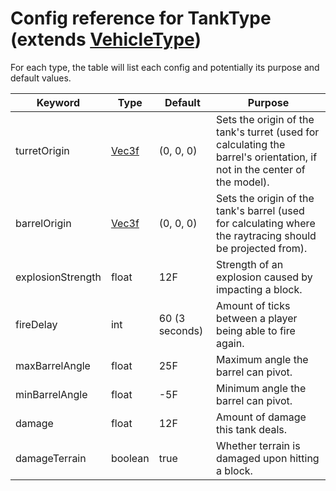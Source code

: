 # Config reference for TankType (extends [VehicleType](VehicleType.md))

For each type, the table will list each config and potentially its purpose and default values.

| Keyword           | Type                       | Default        | Purpose                                                                                                                  |
|-------------------|----------------------------|----------------|--------------------------------------------------------------------------------------------------------------------------|
| turretOrigin      | [Vec3f](model/Vector3f.md) | (0, 0, 0)      | Sets the origin of the tank's turret (used for calculating the barrel's orientation, if not in the center of the model). |
| barrelOrigin      | [Vec3f](model/Vector3f.md) | (0, 0, 0)      | Sets the origin of the tank's barrel (used for calculating where the raytracing should be projected from).               |
| explosionStrength | float                      | 12F            | Strength of an explosion caused by impacting a block.                                                                    |
| fireDelay         | int                        | 60 (3 seconds) | Amount of ticks between a player being able to fire again.                                                               |
| maxBarrelAngle    | float                      | 25F            | Maximum angle the barrel can pivot.                                                                                      |
| minBarrelAngle    | float                      | -5F            | Minimum angle the barrel can pivot.                                                                                      |
| damage            | float                      | 12F            | Amount of damage this tank deals.                                                                                        |
| damageTerrain     | boolean                    | true           | Whether terrain is damaged upon hitting a block.                                                                         |